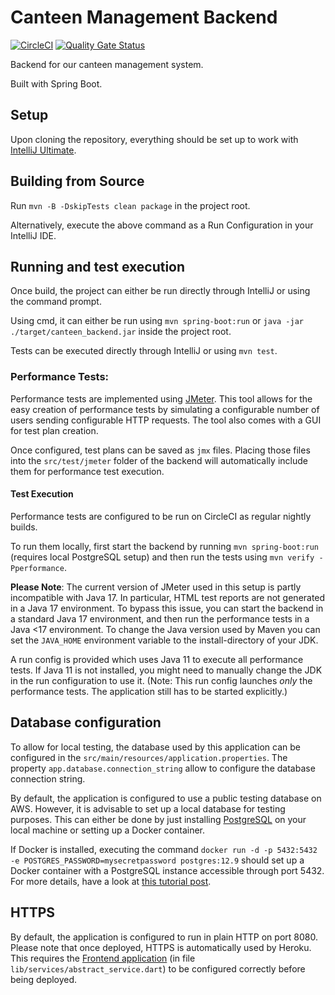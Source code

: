 # Canteen Management Backend
[![CircleCI](https://circleci.com/gh/AAU-ASE-GroupC-WS2021/canteenMgmtBackend/tree/main.svg?style=shield)](https://circleci.com/gh/AAU-ASE-GroupC-WS2021/canteenMgmtBackend/tree/main)
[![Quality Gate Status](https://sonarcloud.io/api/project_badges/measure?project=elsantner_canteenMgmtBackend&metric=alert_status)](https://sonarcloud.io/summary/new_code?id=elsantner_canteenMgmtBackend)

Backend for our canteen management system.

Built with Spring Boot.

## Setup
Upon cloning the repository, everything should be set up to work with [IntelliJ Ultimate](https://www.jetbrains.com/idea/download/).

## Building from Source
Run `mvn -B -DskipTests clean package` in the project root.

Alternatively, execute the above command as a Run Configuration in your IntelliJ IDE.

## Running and test execution
Once build, the project can either be run directly through IntelliJ or using the command prompt.

Using cmd, it can either be run using `mvn spring-boot:run` or `java -jar ./target/canteen_backend.jar` inside the project root.

Tests can be executed directly through IntelliJ or using `mvn test`.

### Performance Tests:
Performance tests are implemented using [JMeter](https://jmeter.apache.org/download_jmeter.cgi). This tool allows for the easy creation of performance tests by simulating a configurable number of users sending configurable HTTP requests. The tool also comes with a GUI for test plan creation.

Once configured, test plans can be saved as `jmx` files. Placing those files into the `src/test/jmeter` folder of the backend will automatically include them for performance test execution.

#### Test Execution
Performance tests are configured to be run on CircleCI as regular nightly builds.

To run them locally, first start the backend by running `mvn spring-boot:run` (requires local PostgreSQL setup) and then run the tests using `mvn verify -Pperformance`.

**Please Note**: The current version of JMeter used in this setup is partly incompatible with Java 17. In particular, HTML test reports are not generated in a Java 17 environment.
To bypass this issue, you can start the backend in a standard Java 17 environment, and then run the performance tests in a Java <17 environment. To change the Java version used by Maven you can set the `JAVA_HOME` environment variable to the install-directory of your JDK.

A run config is provided which uses Java 11 to execute all performance tests. If Java 11 is not installed, you might need to manually change the JDK in the run configuration to use it.
(Note: This run config launches _only_ the performance tests. The application still has to be started explicitly.)

## Database configuration
To allow for local testing, the database used by this application can be configured in the `src/main/resources/application.properties`. The property `app.database.connection_string` allow to configure the database connection string.

By default, the application is configured to use a public testing database on AWS. However, it is advisable to set up a local database for testing purposes. This can either be done by just installing [PostgreSQL](https://www.postgresql.org/download/) on your local machine or setting up a Docker container.

If Docker is installed, executing the command `docker run -d -p 5432:5432 -e POSTGRES_PASSWORD=mysecretpassword postgres:12.9` should set up a Docker container with a PostgreSQL instance accessible through port 5432. For more details, have a look at [this tutorial post](https://www.optimadata.nl/blogs/1/n8dyr5-how-to-run-postgres-on-docker-part-1).

## HTTPS
By default, the application is configured to run in plain HTTP on port 8080.
Please note that once deployed, HTTPS is automatically used by Heroku. This requires the [Frontend application](https://github.com/AAU-ASE-GroupC-WS2021/canteenMgmtFrontend) (in file `lib/services/abstract_service.dart`) to be configured correctly before being deployed.